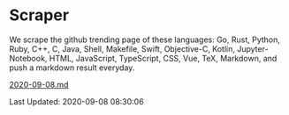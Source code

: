 # Scraper

We scrape the github trending page of these languages: Go, Rust, Python, Ruby, C++, C, Java, Shell, Makefile, Swift, Objective-C, Kotlin, Jupyter-Notebook, HTML, JavaScript, TypeScript, CSS, Vue, TeX, Markdown, and push a markdown result everyday.

[2020-09-08.md](https://github.com/yangwenmai/github-trending-backup/blob/master/2020-09-08.md)

Last Updated: 2020-09-08 08:30:06